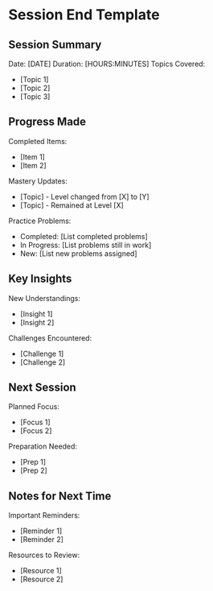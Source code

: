 # Session End Template

## Session Summary
Date: [DATE]
Duration: [HOURS:MINUTES]
Topics Covered:
- [Topic 1]
- [Topic 2]
- [Topic 3]

## Progress Made
Completed Items:
- [Item 1]
- [Item 2]

Mastery Updates:
- [Topic] - Level changed from [X] to [Y]
- [Topic] - Remained at Level [X]

Practice Problems:
- Completed: [List completed problems]
- In Progress: [List problems still in work]
- New: [List new problems assigned]

## Key Insights
New Understandings:
- [Insight 1]
- [Insight 2]

Challenges Encountered:
- [Challenge 1]
- [Challenge 2]

## Next Session
Planned Focus:
- [Focus 1]
- [Focus 2]

Preparation Needed:
- [Prep 1]
- [Prep 2]

## Notes for Next Time
Important Reminders:
- [Reminder 1]
- [Reminder 2]

Resources to Review:
- [Resource 1]
- [Resource 2]